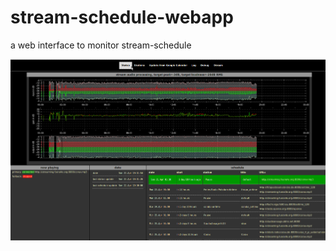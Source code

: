 # stream-schedule-webapp
a web interface to monitor stream-schedule

![screenshot](docs/stream-schedule-webapp.png)
